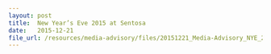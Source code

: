 ```yaml
---
layout: post
title:  New Year’s Eve 2015 at Sentosa
date:   2015-12-21
file_url: /resources/media-advisory/files/20151221_Media-Advisory_NYE_2015_at_Sentosa.pdf
---
```

